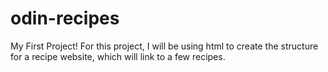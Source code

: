 # odin-recipes
My First Project!
For this project, I will be using html to create the structure for a recipe website, which will link to a few recipes.